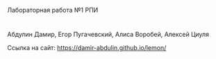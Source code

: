 Лабораторная работа №1 РПИ
#
Абдулин Дамир, Егор Пугачевский, Алиса Воробей, Алексей Циуля

Сcылка на сайт: https://damir-abdulin.github.io/lemon/
